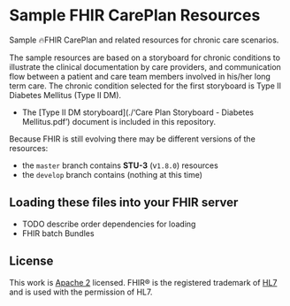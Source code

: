 # Sample FHIR CarePlan Resources

Sample 🔥FHIR CarePlan and related resources for chronic care scenarios.

The sample resources are based on a storyboard for chronic conditions to illustrate the clinical documentation by care providers, and communication flow between a patient and care team members involved in his/her long term care. The chronic condition selected for the first storyboard is Type II Diabetes Mellitus (Type II DM).
- The [Type II DM storyboard](./‘Care Plan Storyboard - Diabetes Mellitus.pdf’) document is included in this repository.

Because FHIR is still evolving there may be different versions of the resources:

- the `master` branch contains **STU-3** (v`1.8.0`) resources
- the `develop` branch contains (nothing at this time)

Loading these files into your FHIR server
-----------------------------------------
- TODO describe order dependencies for loading
- FHIR batch Bundles

License
-------

This work is [Apache 2](./LICENSE.txt) licensed.
FHIR® is the registered trademark of [HL7][] and is used with the permission of HL7.

[hl7]: http://hl7.org/
